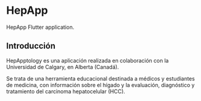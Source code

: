 # HepApp

HepApp Flutter application.

## Introducción

HepApptology es una aplicación realizada en colaboración con la Universidad de Calgary,
en Alberta (Canadá).

Se trata de una herramienta educacional destinada a médicos y estudiantes de medicina, con información sobre el hígado y la evaluación, diagnóstico y tratamiento del carcinoma hepatocelular (HCC).
